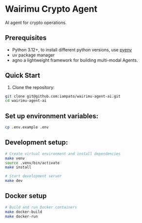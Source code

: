 # Wairimu Crypto Agent
AI agent for crypto operations.

## Prerequisites

- Python 3.12+, to install different python versions, use [pyenv](https://github.com/pyenv/pyenv)
- uv package manager
- agno a lightweight framework for building multi-modal Agents.

## Quick Start

1. Clone the repository:
```bash
git clone git@github.com:iampato/wairimu-agent-ai.git
cd wairimu-agent-ai
```

## Set up environment variables:

```bash
cp .env.example .env
```

## Development setup:
```bash
# Create virtual environment and install dependencies
make venv
source .venv/bin/activate
make install

# Start development server
make dev
```

## Docker setup
```bash
# Build and run Docker containers
make docker-build
make docker-run
```
